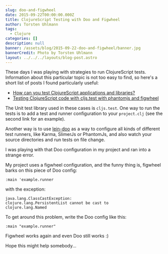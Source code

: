 ```yaml
---
slug: doo-and-figwheel
date: 2015-09-22T00:00:00.000Z
title: ClojureScript Testing with Doo and Figwheel
author: Torsten Uhlmann
tags:
  - Clojure
categories: []
description: null
banner: /assets/blog/2015-09-22-doo-and-figwheel/banner.jpg
bannerCredit: Photo by Torsten Uhlmann
layout: ../../../layouts/blog-post.astro
---
```


These days I was playing with strategies to run
ClojureScript tests. Information about this particular topic is not too easy to find, so here's a short list of posts I found particularly useful:

* [How can you test ClojureScript applications and libraries?](http://www.lispcast.com/testing-clojurescript)
* [Testing ClojureScript code with cljs.test with phantomjs and figwheel](https://nvbn.github.io/2015/06/08/cljs-test/)

The Unit test library used in these cases is `cljs.test`.
One way to run the tests is to add a test and runner configuration to your `project.clj` (see the second link for an example).

Another way is to use [lein-doo](https://github.com/bensu/doo) as a way to configure all kinds of different test runners, like Karma, SlimerJs or PhantomJs, and also watch your source directories and run tests on file change.

I was playing with that Doo configuration in my project and ran into a strange error.

My project uses a figwheel configuration, and the funny thing is, figwheel barks on this piece of Doo config:

`:main 'example.runner`

with the exception:

```
java.lang.ClassCastException:
clojure.lang.PersistentList cannot be cast to
clojure.lang.Named
```

To get around this problem, write the Doo config like this:

`:main "example.runner"`

Figwheel works again and even Doo still works :)

Hope this might help somebody...
